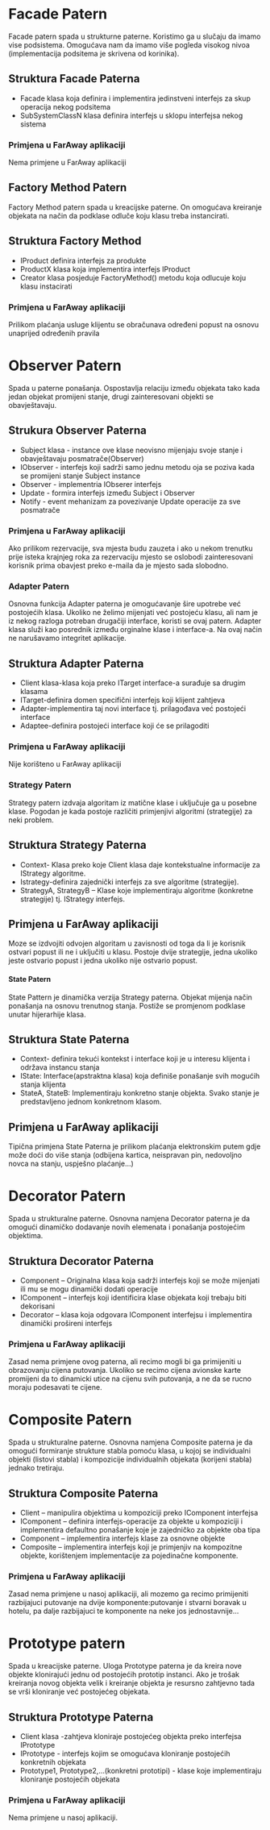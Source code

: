 # Facade Patern #

Facade patern spada u strukturne paterne. Koristimo ga u slučaju da imamo vise podsistema. 
Omogućava nam da imamo više pogleda visokog nivoa (implementacija podsitema je skrivena od korinika).

## Struktura Facade Paterna ##
* Facade klasa koja definira i implementira jedinstveni interfejs za skup operacija nekog podsitema
* SubSystemClassN klasa definira interfejs u sklopu interfejsa nekog sistema

### Primjena u FarAway aplikaciji ###
Nema primjene u FarAway aplikaciji

## Factory Method Patern ##

Factory Method patern spada u kreacijske paterne. On omogućava kreiranje objekata na način da podklase 
odluče koju klasu treba instancirati.

## Struktura Factory Method ##

* IProduct definira interfejs za produkte
* ProductX klasa koja implementira interfejs IProduct
* Creator klasa posjeduje FactoryMethod() metodu koja odlucuje koju klasu instacirati

### Primjena u FarAway aplikaciji ###
Prilikom plaćanja usluge klijentu se obračunava određeni popust na osnovu unaprijed određenih pravila

# Observer Patern #

Spada u paterne ponašanja. Ospostavlja relaciju između objekata tako kada jedan objekat
promijeni stanje, drugi zainteresovani objekti se obavještavaju.

## Strukura Observer Paterna ##

* Subject klasa - instance ove klase neovisno mijenjaju svoje stanje i obavještavaju posmatrače(Observer)
* IObserver - interfejs koji sadrži samo jednu metodu oja se poziva kada se promijeni stanje Subject instance
* Observer - implementria IObserer interfejs
* Update - formira interfejs između Subject i Observer
* Notify - event mehanizam za povezivanje Update operacije za sve posmatrače

### Primjena u FarAway aplikaciji ### 
Ako prilikom rezervacije, sva mjesta budu zauzeta i ako u nekom trenutku prije isteka
krajnjeg roka za rezervaciju mjesto se oslobodi zainteresovani korisnik prima obavjest preko 
e-maila da je mjesto sada slobodno.

### Adapter Patern ###
Osnovna funkcija Adapter paterna je omogućavanje šire upotrebe već postojećih klasa. Ukoliko ne želimo mijenjati već postojeću klasu, ali nam je iz nekog razloga potreban drugačiji interface, koristi se ovaj patern. Adapter klasa služi kao posrednik između orginalne klase i interface-a. Na ovaj način ne narušavamo integritet aplikacije.

## Struktura Adapter Paterna ##
* Client klasa-klasa koja preko ITarget interface-a surađuje sa drugim klasama
* ITarget-definira domen specifični interfejs koji klijent zahtjeva
* Adapter-implementira taj novi interface tj. prilagođava već postojeći interface
* Adaptee-definira postojeći interface koji će se prilagoditi

### Primjena u FarAway aplikaciji ###
Nije korišteno u FarAway aplikaciji

### Strategy Patern ###
Strategy patern izdvaja algoritam iz matične klase i uključuje ga u posebne klase. Pogodan je kada postoje različiti primjenjivi algoritmi (strategije) za neki problem.

## Struktura Strategy Paterna ##
* Context- Klasa preko koje Client klasa daje kontekstualne informacije za IStrategy algoritme. 
* Istrategy-definira zajednički interfejs za sve algoritme (strategije). 
* StrategyA, StrategyB – Klase koje implementiraju algoritme (konkretne strategije) tj. IStrategy interfejs.

## Primjena u FarAway aplikaciji ##
Moze se izdvojiti odvojen algoritam u zavisnosti od toga da li je korisnik ostvari popust ili ne i uključiti u klasu. Postoje dvije strategije, jedna ukoliko jeste ostvario popust i jedna ukoliko nije ostvario popust.

#### State Patern ####
State Pattern je dinamička verzija Strategy paterna. Objekat mijenja način ponašanja na osnovu trenutnog stanja. Postiže se promjenom podklase unutar hijerarhije klasa.

## Struktura State Paterna ##
* Context- definira tekući kontekst i interface koji je u interesu klijenta i održava instancu stanja
* IState: Interface(apstraktna klasa) koja definiše ponašanje svih mogućih stanja klijenta
* StateA, StateB: Implementiraju konkretno stanje objekta. Svako stanje je predstavljeno jednom konkretnom klasom.

## Primjena u FarAway aplikaciji ##

Tipična primjena State Paterna je prilikom plaćanja elektronskim putem gdje može doći do više stanja (odbijena kartica, neispravan pin, nedovoljno novca na stanju, uspješno plaćanje...)

# Decorator Patern #

Spada u strukturalne paterne. Osnovna namjena Decorator paterna je da omogući dinamičko dodavanje novih elemenata i ponašanja
postojećim objektima.

## Struktura Decorator Paterna ##

* Component – Originalna klasa koja sadrži interfejs koji se može mijenjati ili mu se mogu dinamički dodati operacije
* IComponent – interfejs koji identificira klase objekata koji trebaju biti dekorisani
* Decorator – klasa koja odgovara IComponent interfejsu i implementira dinamički prošireni interfejs

### Primjena u FarAway aplikaciji ###

Zasad nema primjene ovog paterna, ali recimo mogli bi ga primijeniti u obrazovanju cijena putovanja. Ukoliko se recimo cijena avionske karte promijeni da to dinamicki utice na cijenu svih putovanja, a ne da se rucno moraju podesavati te cijene.

# Composite Patern #

Spada u strukturalne paterne. Osnovna namjena Composite paterna je da omogući formiranje strukture stabla
pomoću klasa, u kojoj se individualni objekti (listovi stabla) i kompozicije individualnih objekata
(korijeni stabla) jednako tretiraju.

## Struktura Composite Paterna ##
* Client – manipulira objektima u kompoziciji preko IComponent interfejsa
* IComponent – definira interfejs-operacije za objekte u kompoziciji i implementira defaultno ponašanje koje je zajedničko za objekte oba tipa 
* Component – implementira interfejs klase za osnovne objekte 
* Composite – implementira interfejs koji je primjenjiv na kompozitne objekte, korištenjem implementacije za pojedinačne komponente.

### Primjena u FarAway aplikaciji ###

Zasad nema primjene u nasoj aplikaciji, ali mozemo ga recimo primijeniti razbijajuci putovanje na dvije komponente:putovanje i
stvarni boravak u hotelu, pa dalje razbijajuci te komponente na neke jos jednostavnije...

# Prototype patern #

Spada u kreacijske paterne. Uloga Prototype paterna je da kreira nove objekte klonirajući jednu od postojećih prototip
instanci. Ako je trošak kreiranja novog objekta velik i kreiranje objekta je
resursno zahtjevno tada se vrši kloniranje već postojećeg objekata.

## Struktura Prototype Paterna ##
* Client klasa -zahtjeva kloniraje postojećeg objekta preko interfejsa IPrototype
* IPrototype - interfejs kojim se omogućava kloniranje postojećih konkretnih objekata 
* Prototype1, Prototype2,…(konkretni prototipi) - klase koje implementiraju kloniranje postojećih objekata

### Primjena u FarAway aplikaciji ###

Nema primjene u nasoj aplikaciji.

